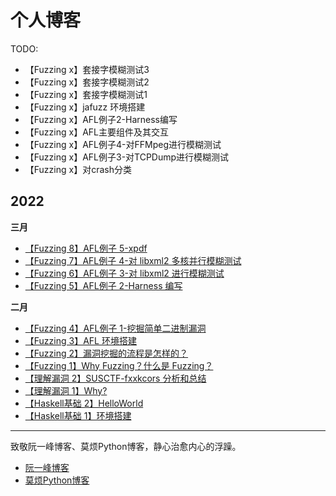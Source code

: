 # 个人博客

TODO:
- 【Fuzzing x】套接字模糊测试3
- 【Fuzzing x】套接字模糊测试2
- 【Fuzzing x】套接字模糊测试1
- 【Fuzzing x】jafuzz 环境搭建
- 【Fuzzing x】AFL例子2-Harness编写
- 【Fuzzing x】AFL主要组件及其交互
- 【Fuzzing x】AFL例子4-对FFMpeg进行模糊测试
- 【Fuzzing x】AFL例子3-对TCPDump进行模糊测试
- 【Fuzzing x】对crash分类


## 2022

**三月**
- [【Fuzzing 8】AFL例子 5-xpdf](./docs/page-12.md)
- [【Fuzzing 7】AFL例子 4-对 libxml2 多核并行模糊测试](./docs/page-11.md)
- [【Fuzzing 6】AFL例子 3-对 libxml2 进行模糊测试](./docs/page-10.md)
- [【Fuzzing 5】AFL例子 2-Harness 编写](./docs/page-9.md)

**二月**

- [【Fuzzing 4】AFL例子 1-挖掘简单二进制漏洞](./docs/page-7.md)
- [【Fuzzing 3】AFL 环境搭建](./docs/page-5.md)
- [【Fuzzing 2】漏洞挖掘的流程是怎样的？](./docs/page-4.md)
- [【Fuzzing 1】Why Fuzzing？什么是 Fuzzing？](./docs/page-3.md)
- [【理解漏洞 2】SUSCTF-fxxkcors 分析和总结](./docs/page-8.md)
- [【理解漏洞 1】Why?](./docs/page-6.md)
- [【Haskell基础 2】HelloWorld](./docs/page-2.md)
- [【Haskell基础 1】环境搭建](./docs/page-1.md)

---

致敬阮一峰博客、莫烦Python博客，静心治愈内心的浮躁。
- [阮一峰博客](https://www.ruanyifeng.com/)
- [莫烦Python博客](https://www.youtube.com/c/%E5%91%A8%E8%8E%AB%E7%83%A6/videos)